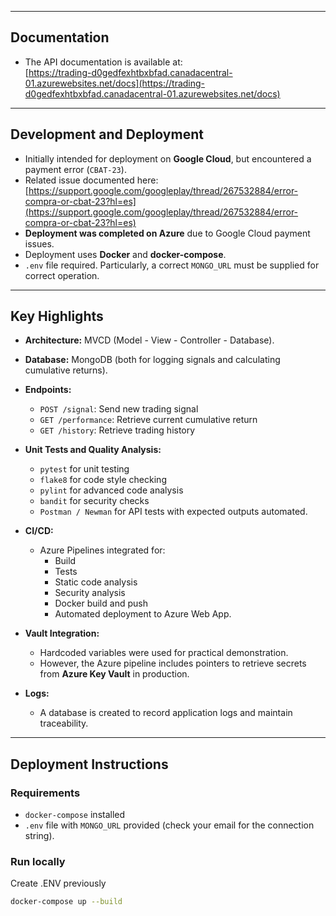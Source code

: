 
---

## Documentation

- The API documentation is available at:  
  [https://trading-d0gedfexhtbxbfad.canadacentral-01.azurewebsites.net/docs](https://trading-d0gedfexhtbxbfad.canadacentral-01.azurewebsites.net/docs)

---

## Development and Deployment

- Initially intended for deployment on **Google Cloud**, but encountered a payment error (`CBAT-23`).
- Related issue documented here:  
  [https://support.google.com/googleplay/thread/267532884/error-compra-or-cbat-23?hl=es](https://support.google.com/googleplay/thread/267532884/error-compra-or-cbat-23?hl=es)
- **Deployment was completed on Azure** due to Google Cloud payment issues.
- Deployment uses **Docker** and **docker-compose**.
- `.env` file required. Particularly, a correct `MONGO_URL` must be supplied for correct operation.

---

## Key Highlights

- **Architecture:** MVCD (Model - View - Controller - Database).
- **Database:** MongoDB (both for logging signals and calculating cumulative returns).
- **Endpoints:**
  - `POST /signal`: Send new trading signal
  - `GET /performance`: Retrieve current cumulative return
  - `GET /history`: Retrieve trading history
- **Unit Tests and Quality Analysis:**
  - `pytest` for unit testing
  - `flake8` for code style checking
  - `pylint` for advanced code analysis
  - `bandit` for security checks
  - `Postman / Newman` for API tests with expected outputs automated.
- **CI/CD:**
  - Azure Pipelines integrated for:
    - Build
    - Tests
    - Static code analysis
    - Security analysis
    - Docker build and push
    - Automated deployment to Azure Web App.
- **Vault Integration:**
  - Hardcoded variables were used for practical demonstration.
  - However, the Azure pipeline includes pointers to retrieve secrets from **Azure Key Vault** in production.

- **Logs:**
  - A database is created to record application logs and maintain traceability.
---

## Deployment Instructions

### Requirements

- `docker-compose` installed
- `.env` file with `MONGO_URL` provided (check your email for the connection string).

### Run locally

Create .ENV previously

```bash
docker-compose up --build
